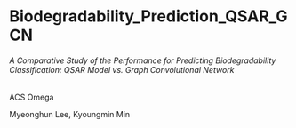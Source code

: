 # Biodegradability_Prediction_QSAR_GCN

###### A Comparative Study of the Performance for Predicting Biodegradability Classification: QSAR Model vs. Graph Convolutional Network

ACS Omega

Myeonghun Lee, Kyoungmin Min
